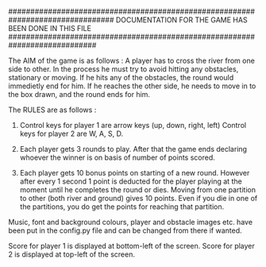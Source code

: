 
################################################################################ DOCUMENTATION FOR THE GAME HAS BEEN DONE IN THIS FILE ############################################################################

The AIM of the game is as follows : 
A player has to cross the river from one side to other. In the process he must try to avoid hitting any obstacles, stationary or moving. If he hits any of the obstacles, the round would immedietly end for him. If he reaches the other side, he needs to move in to the box drawn, and the round ends for him.



The RULES are as follows :

1)	Control keys for player 1 are arrow keys (up, down, right, left)
	Control keys for player 2 are W, A, S, D.	

2)	Each player gets 3 rounds to play. 
	After that the game ends declaring whoever the winner is on basis of number of points scored.

3)	Each player gets 10 bonus points on starting of a new round. However after every 1 second 1 point is deducted for the player playing at the moment until he completes the round or dies.
	Moving from one partition to other (both river and ground) gives 10 points. Even if you die in one of the partitions, you do get the points for reaching that partition.



Music, font and background colours, player and obstacle images etc. have been put in the config.py file and can be changed from there if wanted.

Score for player 1 is displayed at bottom-left of the screen.
Score for player 2 is displayed at top-left of the screen.
